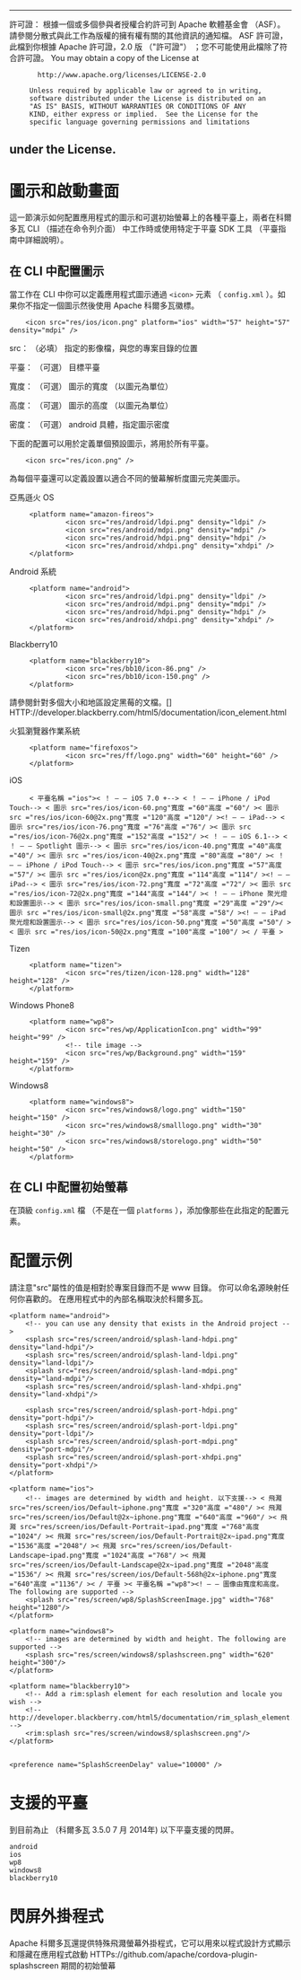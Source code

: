 * * *

許可證： 根據一個或多個參與者授權合約許可到 Apache 軟體基金會 （ASF）。 請參閱分散式與此工作為版權的擁有權有關的其他資訊的通知檔。 ASF 許可證，此檔到你根據 Apache 許可證，2.0 版 （"許可證"） ；您不可能使用此檔除了符合許可證。 You may obtain a copy of the License at

           http://www.apache.org/licenses/LICENSE-2.0
    
         Unless required by applicable law or agreed to in writing,
         software distributed under the License is distributed on an
         "AS IS" BASIS, WITHOUT WARRANTIES OR CONDITIONS OF ANY
         KIND, either express or implied.  See the License for the
         specific language governing permissions and limitations
    

## under the License.

# 圖示和啟動畫面

這一節演示如何配置應用程式的圖示和可選初始螢幕上的各種平臺上，兩者在科爾多瓦 CLI （描述在命令列介面） 中工作時或使用特定于平臺 SDK 工具 （平臺指南中詳細說明）。

## 在 CLI 中配置圖示

當工作在 CLI 中你可以定義應用程式圖示通過 `<icon>` 元素 （ `config.xml` ）。如果你不指定一個圖示然後使用 Apache 科爾多瓦徽標。

        <icon src="res/ios/icon.png" platform="ios" width="57" height="57" density="mdpi" />
    

src： （必填） 指定的影像檔，與您的專案目錄的位置

平臺： （可選） 目標平臺

寬度： （可選） 圖示的寬度 （以圖元為單位）

高度： （可選） 圖示的高度 （以圖元為單位）

密度： （可選） android 具體，指定圖示密度

下面的配置可以用於定義單個預設圖示，將用於所有平臺。

        <icon src="res/icon.png" />
    

為每個平臺還可以定義設置以適合不同的螢幕解析度圖元完美圖示。

亞馬遜火 OS

         <platform name="amazon-fireos">
                  <icon src="res/android/ldpi.png" density="ldpi" />
                  <icon src="res/android/mdpi.png" density="mdpi" />
                  <icon src="res/android/hdpi.png" density="hdpi" />
                  <icon src="res/android/xhdpi.png" density="xhdpi" />
         </platform>
    

Android 系統

         <platform name="android">
                  <icon src="res/android/ldpi.png" density="ldpi" />
                  <icon src="res/android/mdpi.png" density="mdpi" />
                  <icon src="res/android/hdpi.png" density="hdpi" />
                  <icon src="res/android/xhdpi.png" density="xhdpi" />
         </platform>
    

Blackberry10

         <platform name="blackberry10">
                  <icon src="res/bb10/icon-86.png" />
                  <icon src="res/bb10/icon-150.png" />
         </platform>
    

請參閱針對多個大小和地區設定黑莓的文檔。[] HTTP://developer.blackberry.com/html5/documentation/icon_element.html

火狐瀏覽器作業系統

         <platform name="firefoxos">
                  <icon src="res/ff/logo.png" width="60" height="60" />
         </platform>
    

iOS

         < 平臺名稱 ="ios">< ！ — — iOS 7.0 +--> < ！ — — iPhone / iPod Touch--> < 圖示 src="res/ios/icon-60.png"寬度 ="60"高度 ="60"/ >< 圖示 src ="res/ios/icon-60@2x.png"寬度 ="120"高度 ="120"/ ><! — — iPad--> < 圖示 src="res/ios/icon-76.png"寬度 ="76"高度 ="76"/ >< 圖示 src ="res/ios/icon-76@2x.png"寬度 ="152"高度 ="152"/ >< ！ — — iOS 6.1--> < ！ — — Spotlight 圖示--> < 圖示 src="res/ios/icon-40.png"寬度 ="40"高度 ="40"/ >< 圖示 src ="res/ios/icon-40@2x.png"寬度 ="80"高度 ="80"/ >< ！ — — iPhone / iPod Touch--> < 圖示 src="res/ios/icon.png"寬度 ="57"高度 ="57"/ >< 圖示 src ="res/ios/icon@2x.png"寬度 ="114"高度 ="114"/ ><! — — iPad--> < 圖示 src="res/ios/icon-72.png"寬度 ="72"高度 ="72"/ >< 圖示 src ="res/ios/icon-72@2x.png"寬度 ="144"高度 ="144"/ >< ！ — — iPhone 聚光燈和設置圖示--> < 圖示 src="res/ios/icon-small.png"寬度 ="29"高度 ="29"/>< 圖示 src ="res/ios/icon-small@2x.png"寬度 ="58"高度 ="58"/ ><! — — iPad 聚光燈和設置圖示--> < 圖示 src="res/ios/icon-50.png"寬度 ="50"高度 ="50"/ >< 圖示 src ="res/ios/icon-50@2x.png"寬度 ="100"高度 ="100"/ >< / 平臺 >
    

Tizen

         <platform name="tizen">
                  <icon src="res/tizen/icon-128.png" width="128" height="128" />
         </platform>
    

Windows Phone8

         <platform name="wp8">
                  <icon src="res/wp/ApplicationIcon.png" width="99" height="99" />
                  <!-- tile image -->
                  <icon src="res/wp/Background.png" width="159" height="159" />
         </platform>
    

Windows8

         <platform name="windows8">
                  <icon src="res/windows8/logo.png" width="150" height="150" />
                  <icon src="res/windows8/smalllogo.png" width="30" height="30" />
                  <icon src="res/windows8/storelogo.png" width="50" height="50" />
         </platform>
    

## 在 CLI 中配置初始螢幕

在頂級 `config.xml` 檔 （不是在一個 `platforms` ），添加像那些在此指定的配置元素。

# 配置示例

請注意"src"屬性的值是相對於專案目錄而不是 www 目錄。 你可以命名源映射任何你喜歡的。 在應用程式中的內部名稱取決於科爾多瓦。

    <platform name="android">
        <!-- you can use any density that exists in the Android project -->
        <splash src="res/screen/android/splash-land-hdpi.png" density="land-hdpi"/>
        <splash src="res/screen/android/splash-land-ldpi.png" density="land-ldpi"/>
        <splash src="res/screen/android/splash-land-mdpi.png" density="land-mdpi"/>
        <splash src="res/screen/android/splash-land-xhdpi.png" density="land-xhdpi"/>
    
        <splash src="res/screen/android/splash-port-hdpi.png" density="port-hdpi"/>
        <splash src="res/screen/android/splash-port-ldpi.png" density="port-ldpi"/>
        <splash src="res/screen/android/splash-port-mdpi.png" density="port-mdpi"/>
        <splash src="res/screen/android/splash-port-xhdpi.png" density="port-xhdpi"/>
    </platform>
    
    <platform name="ios">
        <!-- images are determined by width and height. 以下支援--> < 飛濺 src="res/screen/ios/Default~iphone.png"寬度 ="320"高度 ="480"/ >< 飛濺 src="res/screen/ios/Default@2x~iphone.png"寬度 ="640"高度 ="960"/ >< 飛濺 src="res/screen/ios/Default-Portrait~ipad.png"寬度 ="768"高度 ="1024"/ >< 飛濺 src="res/screen/ios/Default-Portrait@2x~ipad.png"寬度 ="1536"高度 ="2048"/ >< 飛濺 src="res/screen/ios/Default-Landscape~ipad.png"寬度 ="1024"高度 ="768"/ >< 飛濺 src="res/screen/ios/Default-Landscape@2x~ipad.png"寬度 ="2048"高度 ="1536"/ >< 飛濺 src="res/screen/ios/Default-568h@2x~iphone.png"寬度 ="640"高度 ="1136"/ >< / 平臺 >< 平臺名稱 ="wp8"><! — — 圖像由寬度和高度。 The following are supported -->
        <splash src="res/screen/wp8/SplashScreenImage.jpg" width="768" height="1280"/>
    </platform>
    
    <platform name="windows8">
        <!-- images are determined by width and height. The following are supported -->
        <splash src="res/screen/windows8/splashscreen.png" width="620" height="300"/>
    </platform>
    
    <platform name="blackberry10">
        <!-- Add a rim:splash element for each resolution and locale you wish -->
        <!-- http://developer.blackberry.com/html5/documentation/rim_splash_element.html -->
        <rim:splash src="res/screen/windows8/splashscreen.png"/>
    </platform>
    
    
    <preference name="SplashScreenDelay" value="10000" />
    

# 支援的平臺

到目前為止 （科爾多瓦 3.5.0 7 月 2014年) 以下平臺支援的閃屏。

    android
    ios
    wp8
    windows8
    blackberry10
    

# 閃屏外掛程式

Apache 科爾多瓦還提供特殊飛濺螢幕外掛程式，它可以用來以程式設計方式顯示和隱藏在應用程式啟動 HTTPs://github.com/apache/cordova-plugin-splashscreen 期間的初始螢幕